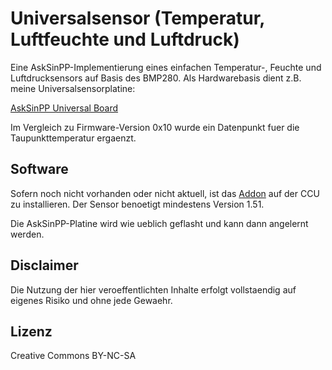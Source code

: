 # Universalsensor (Temperatur, Luftfeuchte und Luftdruck)

Eine AskSinPP-Implementierung eines einfachen Temperatur-, Feuchte und Luftdrucksensors auf Basis des BMP280. Als Hardwarebasis dient z.B. meine Universalsensorplatine:

[AskSinPP Universal Board](https://github.com/HMSteve/PCBs/tree/master/AskSinPP_UniversalBoard)

Im Vergleich zu Firmware-Version 0x10 wurde ein Datenpunkt fuer die Taupunkttemperatur ergaenzt.

## Software

Sofern noch nicht vorhanden oder nicht aktuell, ist das [Addon](https://github.com/HMSteve/SG-HB-Devices-Addon/raw/master/CCU_RM/sg-hb-devices-addon.tgz) auf der CCU zu installieren. Der Sensor benoetigt mindestens Version 1.51.

Die AskSinPP-Platine wird wie ueblich geflasht und kann dann angelernt werden.


## Disclaimer

Die Nutzung der hier veroeffentlichten Inhalte erfolgt vollstaendig auf eigenes Risiko und ohne jede Gewaehr.


## Lizenz

Creative Commons BY-NC-SA
